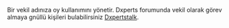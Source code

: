 Bir vekil adınıza oy kullanımını yönetir. Dxperts forumunda vekil olarak görev almaya gnüllü kişileri bulabilirsiniz  [Dxpertstalk](https://dxpertscommunity.com). 